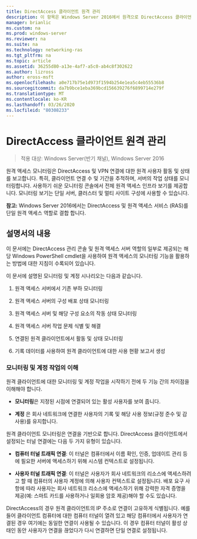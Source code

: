 ```yaml
---
title: DirectAccess 클라이언트 원격 관리
description: 이 항목은 Windows Server 2016에서 원격으로 DirectAccess 클라이언트 관리 가이드의 일부입니다.
manager: brianlic
ms.custom: na
ms.prod: windows-server
ms.reviewer: na
ms.suite: na
ms.technology: networking-ras
ms.tgt_pltfrm: na
ms.topic: article
ms.assetid: 36255d80-a13e-4af7-a5c0-ab4c8f302622
ms.author: lizross
author: eross-msft
ms.openlocfilehash: a0e717b75e1d973f1594b254e1ea5c4eb55536b8
ms.sourcegitcommit: da7b9bce1eba369bcd156639276f6899714e279f
ms.translationtype: MT
ms.contentlocale: ko-KR
ms.lasthandoff: 03/26/2020
ms.locfileid: "80308233"
---
```

# <a name="manage-directaccess-clients-remotely"></a>DirectAccess 클라이언트 원격 관리

>적용 대상: Windows Server(반기 채널), Windows Server 2016

원격 액세스 모니터링은 DirectAccess 및 VPN 연결에 대한 원격 사용자 활동 및 상태를 보고합니다. 특히, 클라이언트 연결 수 및 기간을 추적하며, 서버의 작업 상태를 모니터링합니다. 사용하기 쉬운 모니터링 콘솔에서 전체 원격 액세스 인프라 보기를 제공합니다. 모니터링 보기는 단일 서버, 클러스터 및 멀티 사이트 구성에 사용할 수 있습니다.  
  
**참고:** Windows Server 2016에서는 DirectAccess 및 원격 액세스 서비스 (RAS)를 단일 원격 액세스 역할로 결합 합니다.  
  
## <a name="in-this-guide"></a>설명서의 내용  
이 문서에는 DirectAccess 관리 콘솔 및 원격 액세스 서버 역할의 일부로 제공되는 해당 Windows PowerShell cmdlet을 사용하여 원격 액세스의 모니터링 기능을 활용하는 방법에 대한 지침이 수록되어 있습니다.  
  
이 문서에 설명된 모니터링 및 계정 시나리오는 다음과 같습니다.  
  
1.  원격 액세스 서버에서 기존 부하 모니터링  
  
2.  원격 액세스 서버의 구성 배포 상태 모니터링  
  
3.  원격 액세스 서버 및 해당 구성 요소의 작동 상태 모니터링  
  
4.  원격 액세스 서버 작업 문제 식별 및 해결  
  
5.  연결된 원격 클라이언트에서 활동 및 상태 모니터링  
  
6.  기록 데이터를 사용하여 원격 클라이언트에 대한 사용 현황 보고서 생성  
  
### <a name="understand-monitoring-and-accounting"></a>모니터링 및 계정 작업의 이해  
원격 클라이언트에 대한 모니터링 및 계정 작업을 시작하기 전에 두 기능 간의 차이점을 이해해야 합니다.  
  
-   **모니터링**은 지정된 시점에 연결되어 있는 활성 사용자를 보여 줍니다.  
  
-   **계정** 은 회사 네트워크에 연결한 사용자의 기록 및 해당 사용 정보(규정 준수 및 감사용)를 유지합니다.  
  
원격 클라이언트 모니터링은 연결을 기반으로 합니다. DirectAccess 클라이언트에서 설정되는 터널 연결에는 다음 두 가지 유형이 있습니다.  
  
-   **컴퓨터 터널 트래픽 연결**: 이 터널은 컴퓨터에서 이름 확인, 인증, 업데이트 관리 등에 필요한 서버에 액세스하기 위해 시스템 컨텍스트로 설정됩니다.  
  
-   **사용자 터널 트래픽 연결**: 이 터널은 사용자가 회사 네트워크의 리소스에 액세스하려고 할 때 컴퓨터의 사용자 계정에 의해 사용자 컨텍스트로 설정됩니다. 배포 요구 사항에 따라 사용자는 회사 네트워크 리소스에 액세스하기 위해 강력한 자격 증명을 제공(예: 스마트 카드를 사용하거나 일회용 암호 제공)해야 할 수도 있습니다.  
  
DirectAccess의 경우 원격 클라이언트의 IP 주소로 연결이 고유하게 식별됩니다. 예를 들어 클라이언트 컴퓨터에 대한 컴퓨터 터널이 열려 있고 해당 컴퓨터에서 사용자가 연결된 경우 여기에는 동일한 연결이 사용될 수 있습니다. 이 경우 컴퓨터 터널이 활성 상태인 동안 사용자가 연결을 끊었다가 다시 연결하면 단일 연결로 설정됩니다.  
  


